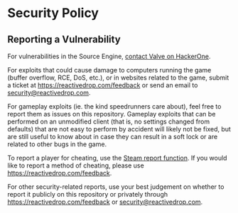 # Security Policy

## Reporting a Vulnerability

For vulnerabilities in the Source Engine, [contact Valve on HackerOne](https://hackerone.com/valve).

For exploits that could cause damage to computers running the game (buffer overflow, RCE, DoS, etc.), or in websites related to the game, submit a ticket at <https://reactivedrop.com/feedback> or send an email to <security@reactivedrop.com>.

For gameplay exploits (ie. the kind speedrunners care about), feel free to report them as issues on this repository. Gameplay exploits that can be performed on an unmodified client (that is, no settings changed from defaults) that are not easy to perform by accident will likely not be fixed, but are still useful to know about in case they can result in a soft lock or are related to other bugs in the game.

To report a player for cheating, use the [Steam report function](https://help.steampowered.com/en/faqs/view/2F3F-25EE-2AC6-30E7). If you would like to report a method of cheating, please use <https://reactivedrop.com/feedback>.

For other security-related reports, use your best judgement on whether to report it publicly on this repository or privately through <https://reactivedrop.com/feedback> or <security@reactivedrop.com>.
